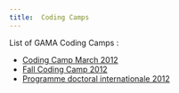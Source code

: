 ```yaml
---
title:  Coding Camps
---
```


List of GAMA Coding Camps :
  * [Coding Camp March 2012](Event__CodingCamp2012)
  * [Fall Coding Camp 2012](Event__CodingCampFall2012)
  * [Programme doctoral internationale 2012](Event__PDI2012)